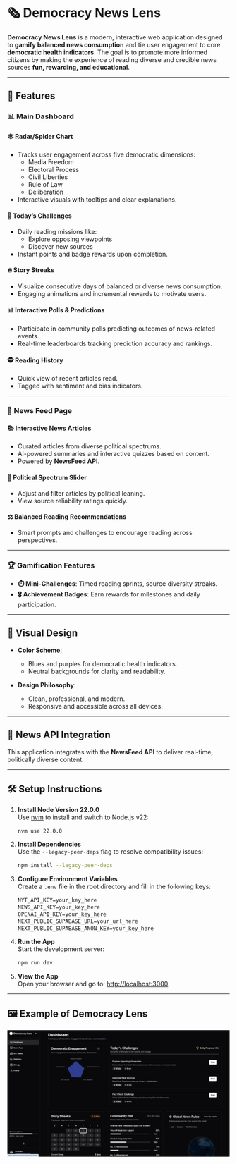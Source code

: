 
# 🗞️ Democracy News Lens

**Democracy News Lens** is a modern, interactive web application designed to **gamify balanced news consumption** and tie user engagement to core **democratic health indicators**. The goal is to promote more informed citizens by making the experience of reading diverse and credible news sources **fun, rewarding, and educational**.

---

## 🚀 Features

### 📊 Main Dashboard

#### 🕸️ Radar/Spider Chart
- Tracks user engagement across five democratic dimensions:
  - Media Freedom
  - Electoral Process
  - Civil Liberties
  - Rule of Law
  - Deliberation
- Interactive visuals with tooltips and clear explanations.

#### 🎯 Today’s Challenges
- Daily reading missions like:
  - Explore opposing viewpoints
  - Discover new sources
- Instant points and badge rewards upon completion.

#### 🔥 Story Streaks
- Visualize consecutive days of balanced or diverse news consumption.
- Engaging animations and incremental rewards to motivate users.

#### 📊 Interactive Polls & Predictions
- Participate in community polls predicting outcomes of news-related events.
- Real-time leaderboards tracking prediction accuracy and rankings.

#### 🕵️ Reading History
- Quick view of recent articles read.
- Tagged with sentiment and bias indicators.

---

### 📰 News Feed Page

#### 📚 Interactive News Articles
- Curated articles from diverse political spectrums.
- AI-powered summaries and interactive quizzes based on content.
- Powered by **NewsFeed API**.

#### 🧭 Political Spectrum Slider
- Adjust and filter articles by political leaning.
- View source reliability ratings quickly.

#### ⚖️ Balanced Reading Recommendations
- Smart prompts and challenges to encourage reading across perspectives.

---

### 🏆 Gamification Features

- **⏱️ Mini-Challenges**: Timed reading sprints, source diversity streaks.
- **🎖️ Achievement Badges**: Earn rewards for milestones and daily participation.

---

## 🎨 Visual Design

- **Color Scheme**: 
  - Blues and purples for democratic health indicators.
  - Neutral backgrounds for clarity and readability.

- **Design Philosophy**:
  - Clean, professional, and modern.
  - Responsive and accessible across all devices.

---

## 📡 News API Integration

This application integrates with the **NewsFeed API** to deliver real-time, politically diverse content.

---

## 🛠️ Setup Instructions

1. **Install Node Version 22.0.0**  
   Use [nvm](https://github.com/nvm-sh/nvm) to install and switch to Node.js v22:
   ```bash
   nvm use 22.0.0
   ```

2. **Install Dependencies**  
   Use the `--legacy-peer-deps` flag to resolve compatibility issues:
   ```bash
   npm install --legacy-peer-deps
   ```

3. **Configure Environment Variables**  
   Create a `.env` file in the root directory and fill in the following keys:
   ```
   NYT_API_KEY=your_key_here
   NEWS_API_KEY=your_key_here
   OPENAI_API_KEY=your_key_here
   NEXT_PUBLIC_SUPABASE_URL=your_url_here
   NEXT_PUBLIC_SUPABASE_ANON_KEY=your_key_here
   ```

4. **Run the App**  
   Start the development server:
   ```bash
   npm run dev
   ```

5. **View the App**  
   Open your browser and go to: [http://localhost:3000](http://localhost:3000)

---

## 🖼️ Example of Democracy Lens

![screenshot](Images/HomePage.png)
